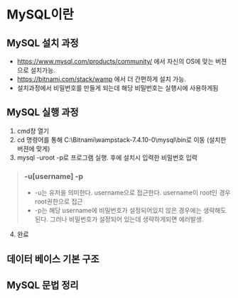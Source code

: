 # MySQL이란


## MySQL 설치 과정
- https://www.mysql.com/products/community/ 에서 자신의 OS에 맞는 버젼으로 설치가능.
- https://bitnami.com/stack/wamp 에서 더 간편하게 설치 가능.
- 설치과정에서 비밀번호를 만들게 되는데 해당 비밀번호는 실행시에 사용하게됨

## MySQL 실행 과정
1) cmd창 열기
2) cd 명령어를 통해 C:\Bitnami\wampstack-7.4.10-0\mysql\bin로 이동 (설치한 버젼에 맞게)
3) mysql -uroot -p로 프로그램 실행. 후에 설치시 입력한 비밀번호 입력
> ### -u[username] -p
> - -u는 유저을 의미한다. username으로 접근한다. username이 root인 경우 root권한으로 접근
> - -p는 해당 username에 비밀번호가 설정되어있지 않은 경우에는 생략해도 된다. 그러나 비밀번호가 설정되어 있는데 생략하게되면 에러발생.
4) 완료

## 데이터 베이스 기본 구조


## MySQL 문법 정리


